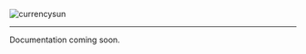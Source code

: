 ![currencysun](https://github.com/user-attachments/assets/8f0ada20-a94d-4610-b507-d7412bdefb62)

---

Documentation coming soon.
